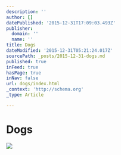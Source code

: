 ```yaml
---
description: ''
author: []
datePublished: '2015-12-31T17:09:03.493Z'
publisher:
  domain: ''
  name: ''
title: Dogs
dateModified: '2015-12-31T05:21:24.017Z'
sourcePath: _posts/2015-12-31-dogs.md
published: true
inFeed: true
hasPage: true
inNav: false
url: dogs/index.html
_context: 'http://schema.org'
_type: Article

---
```

# Dogs
![](https://the-grid-user-content.s3-us-west-2.amazonaws.com/b91bfa33-d8b0-43e5-8021-8eb5999ee427.png)